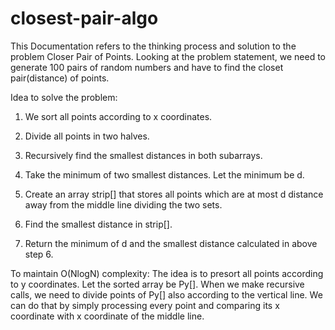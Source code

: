 # closest-pair-algo
This Documentation refers to the thinking process and solution to the problem Closer Pair of Points.
Looking at the problem statement, we need to generate 100 pairs of random numbers and have to find the closet pair(distance) of points.

Idea to solve the problem:
1) We sort all points according to x coordinates.

2) Divide all points in two halves.

3) Recursively find the smallest distances in both subarrays.

4) Take the minimum of two smallest distances. Let the minimum be d.

5) Create an array strip[] that stores all points which are at most d distance away from the middle line dividing the two sets.

6) Find the smallest distance in strip[].

7) Return the minimum of d and the smallest distance calculated in above step 6.

To maintain O(NlogN) complexity:
The idea is to presort all points according to y coordinates. Let the sorted array be Py[]. When we make recursive calls, we need to divide points of Py[] also according to the vertical line. We can do that by simply processing every point and comparing its x coordinate with x coordinate of the middle line.

